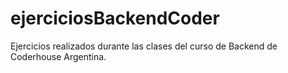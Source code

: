 # ejerciciosBackendCoder

Ejercicios realizados durante las clases del curso de Backend de Coderhouse Argentina.
